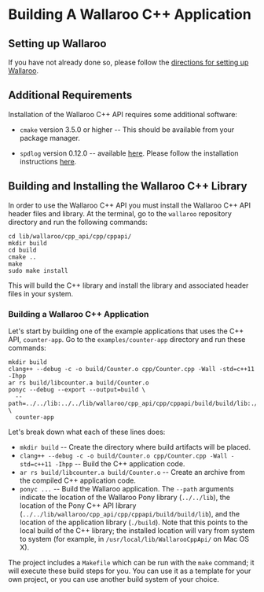 # Building A Wallaroo C++ Application

## Setting up Wallaroo

If you have not already done so, please follow the [directions for setting up Wallaroo](/getting-started/setup.md).

## Additional Requirements

Installation of the Wallaroo C++ API requires some additional software:

* `cmake` version 3.5.0 or higher -- This should be available from your
package manager.

* `spdlog` version 0.12.0 -- available
  [here](https://github.com/gabime/spdlog). Please follow the
  installation instructions
  [here](https://github.com/gabime/spdlog/wiki/9.-CMake).

## Building and Installing the Wallaroo C++ Library

In order to use the Wallaroo C++ API you must install the Wallaroo C++ API header files and library. At the terminal, go to the `wallaroo` repository directory and run the following commands:

```
cd lib/wallaroo/cpp_api/cpp/cppapi/
mkdir build
cd build
cmake ..
make
sudo make install
```

This will build the C++ library and install the library and associated header files in your system.

### Building a Wallaroo C++ Application

Let's start by building one of the example applications that uses the C++ API, `counter-app`. Go to the `examples/counter-app` directory and run these commands:

```
mkdir build
clang++ --debug -c -o build/Counter.o cpp/Counter.cpp -Wall -std=c++11 -Ihpp
ar rs build/libcounter.a build/Counter.o
ponyc --debug --export --output=build \
  --path=../../lib:../../lib/wallaroo/cpp_api/cpp/cppapi/build/build/lib:./build \
  counter-app
```

Let's break down what each of these lines does:

* `mkdir build` -- Create the directory where build artifacts will be placed.
* `clang++ --debug -c -o build/Counter.o cpp/Counter.cpp -Wall -std=c++11
  -Ihpp` -- Build the C++ application code.
* `ar rs build/libcounter.a build/Counter.o` -- Create an archive from
  the compiled C++ application code.
* `ponyc ...` -- Build the Wallaroo application. The `--path`
  arguments indicate the location of the Wallaroo Pony library
  (`../../lib`), the location of the Pony C++ API library
  (`../../lib/wallaroo/cpp_api/cpp/cppapi/build/build/lib`), and the
  location of the application library (`./build`). Note that this
  points to the local build of the C++ library; the installed location
  will vary from system to system (for example, in
  `/usr/local/lib/WallarooCppApi/` on Mac OS X).

The project includes a `Makefile` which can be run with the `make` command; it will execute these build steps for you. You can use it as a template for your own project, or you can use another build system of your choice.
